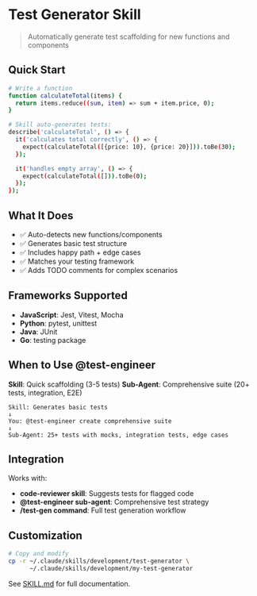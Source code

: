 # Test Generator Skill

> Automatically generate test scaffolding for new functions and components

## Quick Start

```bash
# Write a function
function calculateTotal(items) {
  return items.reduce((sum, item) => sum + item.price, 0);
}

# Skill auto-generates tests:
describe('calculateTotal', () => {
  it('calculates total correctly', () => {
    expect(calculateTotal([{price: 10}, {price: 20}])).toBe(30);
  });

  it('handles empty array', () => {
    expect(calculateTotal([])).toBe(0);
  });
});
```

## What It Does

- ✅ Auto-detects new functions/components
- ✅ Generates basic test structure
- ✅ Includes happy path + edge cases
- ✅ Matches your testing framework
- ✅ Adds TODO comments for complex scenarios

## Frameworks Supported

- **JavaScript**: Jest, Vitest, Mocha
- **Python**: pytest, unittest
- **Java**: JUnit
- **Go**: testing package

## When to Use @test-engineer

**Skill**: Quick scaffolding (3-5 tests)
**Sub-Agent**: Comprehensive suite (20+ tests, integration, E2E)

```
Skill: Generates basic tests
↓
You: @test-engineer create comprehensive suite
↓
Sub-Agent: 25+ tests with mocks, integration tests, edge cases
```

## Integration

Works with:
- **code-reviewer skill**: Suggests tests for flagged code
- **@test-engineer sub-agent**: Comprehensive test strategy
- **/test-gen command**: Full test generation workflow

## Customization

```bash
# Copy and modify
cp -r ~/.claude/skills/development/test-generator \
      ~/.claude/skills/development/my-test-generator
```

See [SKILL.md](SKILL.md) for full documentation.
